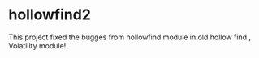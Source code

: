 # hollowfind2
This project fixed the bugges from hollowfind module in old hollow find , Volatility module!
